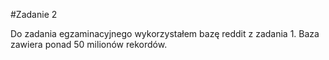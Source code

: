 #Zadanie 2

Do zadania egzaminacyjnego wykorzystałem bazę reddit z zadania 1. Baza zawiera ponad 50 milionów rekordów.
